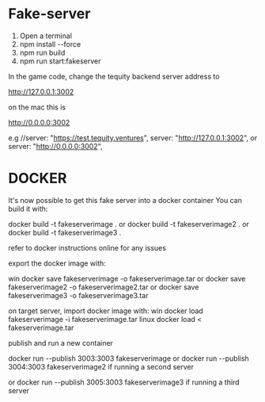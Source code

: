 # Fake-server

1) Open a terminal
2) npm install --force
3) npm run build
4) npm run start:fakeserver

In the game code, change the tequity backend server address to

http://127.0.0.1:3002

on the mac this is

http://0.0.0.0:3002

e.g
        //server: "https://test.tequity.ventures",
        server: "http://127.0.0.1:3002",
        or
        server: "http://0.0.0.0:3002",

# DOCKER

It's now possible to get this fake server into a docker container
You can build it with:

docker build -t fakeserverimage .
or
docker build -t fakeserverimage2 .
or
docker build -t fakeserverimage3 .

refer to docker instructions online for any issues
        
export the docker image with:

win
docker save fakeserverimage -o fakeserverimage.tar
or
docker save fakeserverimage2 -o fakeserverimage2.tar
or
docker save fakeserverimage3 -o fakeserverimage3.tar

on target server, import docker image with:
win
docker load fakeserverimage -i fakeserverimage.tar
linux
docker load < fakeserverimage.tar

publish and run a new container

docker run --publish 3003:3003 fakeserverimage
or
docker run --publish 3004:3003 fakeserverimage2 if running a second server

or
docker run --publish 3005:3003 fakeserverimage3 if running a third server




